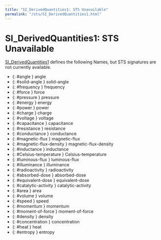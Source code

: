 ```yaml
---
title: "SI_DerivedQuantities1: STS Unavailable"
permalink: "/sts/SI_DerivedQuantities1.html"
---
```


# SI_DerivedQuantities1: STS Unavailable


[SI_DerivedQuantities1](/cd/SI_DerivedQuantities1)
defines the following Names, but STS signatures are not currently available.


 *  {: #angle } angle
 *  {: #solid-angle } solid-angle
 *  {: #frequency } frequency
 *  {: #force } force
 *  {: #pressure } pressure
 *  {: #energy } energy
 *  {: #power } power
 *  {: #charge } charge
 *  {: #voltage } voltage
 *  {: #capacitance } capacitance
 *  {: #resistance } resistance
 *  {: #conductance } conductance
 *  {: #magnetic-flux } magnetic-flux
 *  {: #magnetic-flux-density } magnetic-flux-density
 *  {: #inductance } inductance
 *  {: #Celsius-temperature } Celsius-temperature
 *  {: #luminous-flux } luminous-flux
 *  {: #illuminance } illuminance
 *  {: #radioactivity } radioactivity
 *  {: #absorbed-dose } absorbed-dose
 *  {: #equivalent-dose } equivalent-dose
 *  {: #catalytic-activity } catalytic-activity
 *  {: #area } area
 *  {: #volume } volume
 *  {: #speed } speed
 *  {: #momentum } momentum
 *  {: #moment-of-force } moment-of-force
 *  {: #density } density
 *  {: #concentration } concentration
 *  {: #heat } heat
 *  {: #entropy } entropy